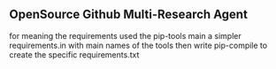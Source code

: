## OpenSource Github Multi-Research Agent

for meaning the requirements used the pip-tools
main a simpler requirements.in with main names of the tools then write pip-compile to create the specific requirements.txt 


